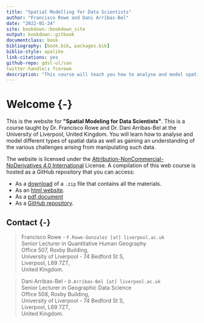 ```yaml
--- 
title: "Spatial Modelling for Data Scientists"
author: "Francisco Rowe and Dani Arribas-Bel"
date: "2022-01-24"
site: bookdown::bookdown_site
output: bookdown::gitbook
documentclass: book
bibliography: [book.bib, packages.bib]
biblio-style: apalike
link-citations: yes
github-repo: gdsl-ul/san
twitter-handle:: fcorowe
description: "This course will teach you how to analyse and model spatial data using R."
---
```


# Welcome {-}

This is the website for **"Spatial Modeling for Data Scientists"**. This is a course taught by Dr. Francisco Rowe and Dr. Dani Arribas-Bel at the University of Liverpool, United Kingdom. You will learn how to analyse and model different types of spatial data as well as gaining an understanding of the various challenges arising from manipulating such data.

The website is licensed under the [Attribution-NonCommercial-NoDerivatives 4.0 International](https://creativecommons.org/licenses/by-nc-nd/4.0/) License. A compilation of this web course is hosted as a GitHub repository that you can access:

* As a [download](https://github.com/GDSL-UL/san/archive/master.zip) of a `.zip` file that contains all the materials.
* As an [html website](https://gdsl-ul.github.io/san/).
* As a [pdf document](https://gdsl-ul.github.io/san/spatial_analysis_notes.pdf)
* As a [GitHub repository](https://github.com/GDSL-UL/san).

## Contact {-}

> Francisco Rowe - `F.Rowe-Gonzalez [at] liverpool.ac.uk`   
Senior Lecturer in Quantitative Human Geography   
Office 507, Roxby Building,  
University of Liverpool - 74 Bedford St S,  
Liverpool, L69 7ZT,  
United Kingdom.

> Dani Arribas-Bel - `D.Arribas-Bel [at] liverpool.ac.uk`  
Senior Lecturer in Geographic Data Science  
Office 508, Roxby Building,  
University of Liverpool - 74 Bedford St S,  
Liverpool, L69 7ZT,  
United Kingdom.
